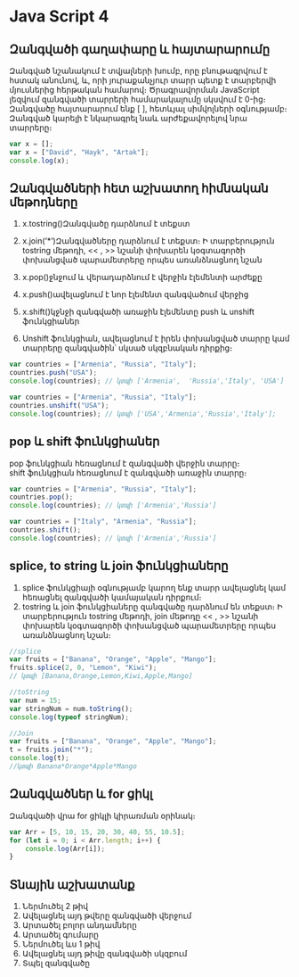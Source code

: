 # Java Script 4

## Զանգվածի գաղափարը և հայտարարումը

Զանգված նշանակում է տվյալների խումբ, որը բնութագրվում է հստակ անունով, և, որի յուրաքանչյուր տարր պետք է տարբերվի մյուսներից հերթական համարով։ Ծրագրավորման JavaScript լեզվում զանգվածի տարրերի համարակալումը սկսվում է 0-ից։ Զանգվածը հայտարարում ենք [ ], հետևյալ սիմվոլների օգնությամբ։ Զանգված կարելի է նկարագրել նաև արժեքավորելով նրա տարրերը։

```js
var x = [];
var x = ["David", "Hayk", "Artak"];
console.log(x);
```

## Զանգվածների հետ աշխատող հիմնական մեթոդները

1. x.tostring()Զանգվածը դարձնում է տեքստ
2. x.join(‘\*’)Զանգվածները դարձնում է տեքստ։ Ի տարբերություն tostring մեթոդի, << , >> նշանի փոխարեն կօգտագործի փոխանցված պարամետրերը որպես առանձնացնող նշան
3. x.pop()ջնջում և վերադարձնում է վերջին էլեմենտի արժեքը
4. x.push()ավելացնում է նոր էլեմենտ զանգվածում վերջից
5. x.shift()կջնջի զանգվածի առաջին էլեմենտը
   push և unshift ֆունկցիաներ

6. Unshift ֆունկցիան, ավելացնում է իրեն փոխանցված տարրը կամ տարրերը զանգվածին՝ սկսած սկզբնական դիրքից։

```js
var countries = ["Armenia", "Russia", "Italy"];
countries.push("USA");
console.log(countries); // կտպի ['Armenia',  'Russia','Italy', 'USA']

var countries = ["Armenia", "Russia", "Italy"];
countries.unshift("USA");
console.log(countries); // կտպի ['USA','Armenia','Russia','Italy'];
```

## pop և shift ֆունկցիաներ

pop ֆունկցիան հեռացնում է զանգվածի վերջին տարրը։  
shift ֆունկցիան հեռացնում է զանգվածի առաջին տարրը։

```js
var countries = ["Armenia", "Russia", "Italy"];
countries.pop();
console.log(countries); // կտպի ['Armenia','Russia']

var countries = ["Italy", "Armenia", "Russia"];
countries.shift();
console.log(countries); // կտպի ['Armenia','Russia']
```

## splice, to string և join ֆունկցիաները

1. splice ֆունկցիայի օգնությամբ կարող ենք տարր ավելացնել կամ հեռացնել զանգվածի կամայական դիրքում։
2. tostring և join ֆունկցիաները զանգվածը դարձնում են տեքստ։ Ի տարբերություն tostring մեթոդի, join մեթոդը << , >> նշանի փոխարեն կօգտագործի փոխանցված պարամետրերը որպես առանձնացնող նշան։

```js
//splice
var fruits = ["Banana", "Orange", "Apple", "Mango"];
fruits.splice(2, 0, "Lemon", "Kiwi");
// կտպի [Banana,Orange,Lemon,Kiwi,Apple,Mango]

//toString
var num = 15;
var stringNum = num.toString();
console.log(typeof stringNum);

//Join
var fruits = ["Banana", "Orange", "Apple", "Mango"];
t = fruits.join("*");
console.log(t);
//կտպի Banana*Orange*Apple*Mango
```

## Զանգվածներ և for ցիկլ

Զանգվածի վրա for ցիկլի կիրառման օրինակ։

```js
var Arr = [5, 10, 15, 20, 30, 40, 55, 10.5];
for (let i = 0; i < Arr.length; i++) {
    console.log(Arr[i]);
}
```



## Տնային աշխատանք

1. Ներմուծել 2 թիվ
2. Ավելացնել այդ թվերը զանգվածի վերջում
3. Արտածել բոլոր անդամները
4. Արտածել գումարը
5. Ներմուծել ևս 1 թիվ
6. Ավելացնել այդ թիվը զանգվածի սկզբում
7. Տպել զանգվածը
